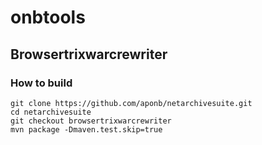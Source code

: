 # onbtools
## Browsertrixwarcrewriter
### How to build
```
git clone https://github.com/aponb/netarchivesuite.git
cd netarchivesuite
git checkout browsertrixwarcrewriter
mvn package -Dmaven.test.skip=true
```

